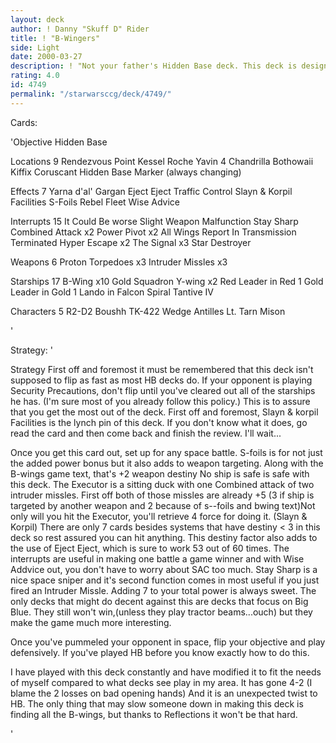 ```yaml
---
layout: deck
author: ! Danny "Skuff D" Rider
title: ! "B-Wingers"
side: Light
date: 2000-03-27
description: ! "Not your father's Hidden Base deck. This deck is designed to utilize HB concepts while making sure that the opponent regrets deploying to space."
rating: 4.0
id: 4749
permalink: "/starwarsccg/deck/4749/"
---
```

Cards: 

'Objective Hidden Base

Locations 9
Rendezvous Point
Kessel
Roche
Yavin 4
Chandrilla
Bothowaii
Kiffix
Coruscant
Hidden Base Marker (always changing)

Effects 7
Yarna d'al' Gargan
Eject Eject
Traffic Control
Slayn & Korpil Facilities
S-Foils
Rebel Fleet
Wise Advice

Interrupts 15
It Could Be worse
Slight Weapon Malfunction
Stay Sharp
Combined Attack x2
Power Pivot x2
All Wings Report In
Transmission Terminated
Hyper Escape x2
The Signal x3
Star Destroyer

Weapons 6
Proton Torpedoes x3
Intruder Missles x3

Starships 17
B-Wing x10
Gold Squadron Y-wing x2
Red Leader in Red 1
Gold Leader in Gold 1
Lando in Falcon
Spiral
Tantive IV

Characters 5
R2-D2
Boushh
TK-422
Wedge Antilles
Lt. Tarn Mison


'

Strategy: '

Strategy First off and foremost it must be remembered that this deck isn't supposed to flip as fast as most HB decks do. If your opponent is playing Security Precautions, don't flip until you've cleared out all of the starships he has. (I'm sure most of you already follow this policy.)
This is to assure that you get the most out of the deck.
First off and foremost, Slayn & korpil Facilities is the lynch pin of this deck. If you don't know what it does, go read the card and then come back and finish the review. I'll wait...

Once you get this card out, set up for any space battle. S-foils is for not just the added power bonus but it also adds to weapon targeting. Along with the B-wings game text, that's +2 weapon destiny No ship is safe is safe with this deck.
The Executor is a sitting duck with one Combined attack of two intruder missles. First off both of those missles are already +5 (3 if ship is targeted by another weapon and 2 because of s--foils and bwing text)Not only will you hit the Executor, you'll retrieve 4 force for doing it. (Slayn & Korpil) There are only 7 cards besides systems that have destiny < 3 in this deck so rest assured you can hit anything.
This destiny factor also adds to the use of Eject Eject, which is sure to work 53 out of 60 times.
The interrupts are useful in making one battle a game winner and with Wise Addvice out, you don't have to worry about SAC too much.
Stay Sharp is a nice space sniper and it's second function comes in most useful if you just fired an Intruder Missle. Adding 7 to your total power is always sweet.
The only decks that might do decent against this are decks that focus on Big Blue. They still won't win,(unless they play tractor beams...ouch) but they make the game much more interesting.

Once you've pummeled your opponent in space, flip your objective and play defensively. If you've played HB before you know exactly how to do this.

I have played with this deck constantly and have modified it to fit the needs of myself compared to what decks see play in my area. It has gone 4-2 (I blame the 2 losses on bad opening hands) And it is an unexpected twist to HB. The only thing that may slow someone down in making this deck is finding all the B-wings, but thanks to Reflections it won't be that hard.


'

